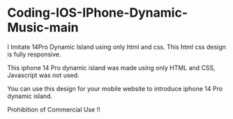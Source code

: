 # Coding-IOS-IPhone-Dynamic-Music-main

I Imitate 14Pro Dynamic Island using only html and css. This html css design is fully responsive. 

This iphone 14 Pro dynamic island was made using only HTML and CSS, Javascript was not used.

You can use this design for your mobile website to introduce iphone 14 Pro dynamic island.

Prohibition of Commercial Use !!
